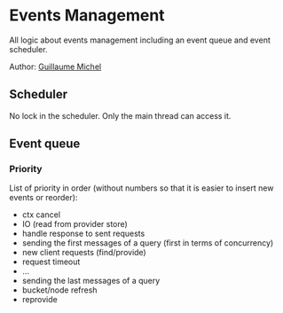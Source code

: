 # Events Management

All logic about events management including an event queue and event scheduler.

Author: [Guillaume Michel](https://github.com/guillaumemichel)

## Scheduler

No lock in the scheduler. Only the main thread can access it.

## Event queue

### Priority

List of priority in order (without numbers so that it is easier to insert new events or reorder):

- ctx cancel
- IO (read from provider store)
- handle response to sent requests
- sending the first messages of a query (first in terms of concurrency)
- new client requests (find/provide)
- request timeout
- ...
- sending the last messages of a query
- bucket/node refresh
- reprovide